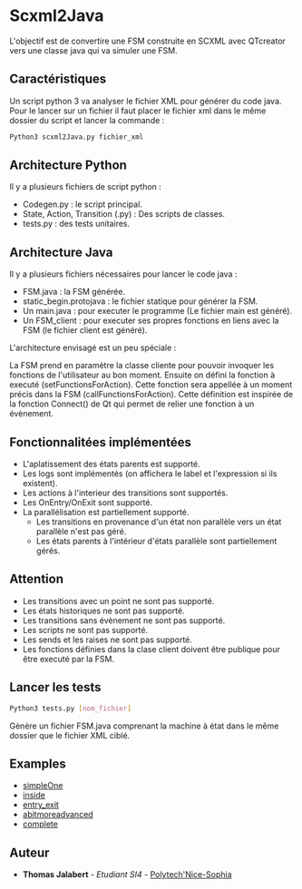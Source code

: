 # Scxml2Java

L'objectif est de convertire une FSM construite en SCXML avec QTcreator vers une classe java qui va simuler une FSM.

## Caractéristiques

Un script python 3 va analyser le fichier XML pour générer du code java.
Pour le lancer sur un fichier il faut placer le fichier xml dans le même dossier du script et lancer la commande :

```bash
Python3 scxml2Java.py fichier_xml
```

## Architecture Python

Il y a plusieurs fichiers de script python :

* Codegen.py : le script principal.
* State, Action, Transition (.py) : Des scripts de classes.
* tests.py : des tests unitaires.

## Architecture Java

Il y a plusieurs fichiers nécessaires pour lancer le code java :

* FSM.java : la FSM générée.
* static_begin.protojava : le fichier statique pour générer la FSM.
* Un main.java : pour executer le programme (Le fichier main est généré).
* Un FSM_client : pour executer ses propres fonctions en liens avec la FSM (le fichier client est généré).

L'architecture envisagé est un peu spéciale :

La FSM prend en paramètre la classe cliente pour pouvoir invoquer les fonctions de l'utilisateur au bon moment.
Ensuite on défini la fonction à executé (setFunctionsForAction).
Cette fonction sera appellée à un moment précis dans la FSM (callFunctionsForAction).
Cette définition est inspirée de la fonction Connect() de Qt qui permet de relier une fonction à un évènement.


## Fonctionnalitées implémentées

* L'aplatissement des états parents est supporté.
* Les logs sont implémentés (on affichera le label et l'expression si ils existent).
* Les actions à l'interieur des transitions sont supportés.
* Les OnEntry/OnExit sont supporté.
* La parallélisation est partiellement supporté.
  * Les transitions en provenance d'un état non parallèle vers un état parallèle n'est pas géré.
  * Les états parents à l'intérieur d'états parallèle sont partiellement gérés.

## Attention

* Les transitions avec un point ne sont pas supporté.
* Les états historiques ne sont pas supporté.
* Les transitions sans évènement ne sont pas supporté.
* Les scripts ne sont pas supporté.
* Les sends et les raises ne sont pas supporté.
* Les fonctions définies dans la clase client doivent être publique pour être executé par la FSM.

## Lancer les tests

```bash
Python3 tests.py [nom_fichier]
```

Gènère un fichier FSM.java comprenant la machine à état dans le même dossier que le fichier XML ciblé.

## Examples

* [simpleOne](https://github.com/atthom/Scxml2Java/tree/master/examples/simpleOne)
* [inside](https://github.com/atthom/Scxml2Java/tree/master/examples/inside)
* [entry_exit](https://github.com/atthom/Scxml2Java/tree/master/examples/entry_exit)
* [abitmoreadvanced](https://github.com/atthom/Scxml2Java/tree/master/examples/abitmoreadvanced)
* [complete](https://github.com/atthom/Scxml2Java/tree/master/examples/complete)

## Auteur

* **Thomas Jalabert** - *Etudiant SI4* - [Polytech'Nice-Sophia](http://www.polytechnice.fr/)
